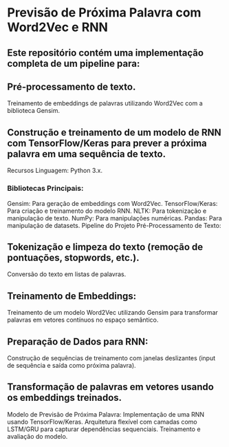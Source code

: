 # Previsão de Próxima Palavra com Word2Vec e RNN
## Este repositório contém uma implementação completa de um pipeline para:

## Pré-processamento de texto.
Treinamento de embeddings de palavras utilizando Word2Vec com a biblioteca Gensim.
## Construção e treinamento de um modelo de RNN com TensorFlow/Keras para prever a próxima palavra em uma sequência de texto.
Recursos
Linguagem: Python 3.x.
### Bibliotecas Principais:
Gensim: Para geração de embeddings com Word2Vec.
TensorFlow/Keras: Para criação e treinamento do modelo RNN.
NLTK: Para tokenização e manipulação de texto.
NumPy: Para manipulações numéricas.
Pandas: Para manipulação de datasets.
Pipeline do Projeto
Pré-Processamento de Texto:

## Tokenização e limpeza do texto (remoção de pontuações, stopwords, etc.).
Conversão do texto em listas de palavras.
## Treinamento de Embeddings:
Treinamento de um modelo Word2Vec utilizando Gensim para transformar palavras em vetores contínuos no espaço semântico.
## Preparação de Dados para RNN:
Construção de sequências de treinamento com janelas deslizantes (input de sequência e saída como próxima palavra).
## Transformação de palavras em vetores usando os embeddings treinados.
Modelo de Previsão de Próxima Palavra:
Implementação de uma RNN usando TensorFlow/Keras.
Arquitetura flexível com camadas como LSTM/GRU para capturar dependências sequenciais.
Treinamento e avaliação do modelo.


